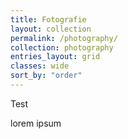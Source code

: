 ```yaml
---
title: Fotografie
layout: collection
permalink: /photography/
collection: photography
entries_layout: grid
classes: wide
sort_by: "order"
---
```


Test

lorem ipsum
